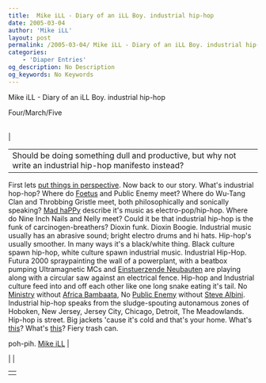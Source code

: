 ```yaml
---
title:  Mike iLL - Diary of an iLL Boy. industrial hip-hop
date: 2005-03-04
author: 'Mike iLL'
layout: post
permalink: /2005-03-04/ Mike iLL - Diary of an iLL Boy. industrial hip-hop
categories:
    - 'Diaper Entries'
og_description: No Description
og_keywords: No Keywords
---
```

<style>
body {
  background-color: ;
  color: ;
}
a {
  color: ;
}
a:active {
  color: ;
}
a:visited {
  color: ;
}
</style>

   Mike iLL - Diary of an iLL Boy. industrial hip-hop  
<!--
google\_ad\_client = "pub-7092652543555559";
google\_alternate\_ad\_url = "http://www.obliteration.com/O\_site/thought/Mikeb/click.htm";
google\_ad\_width = 120;
google\_ad\_height = 600;
google\_ad\_format = "120x600\_as";
google\_ad\_channel ="";
google\_ad\_type = "text";
google\_color\_border = ["F9DFF9","DFF2FD","B0E0E6"];
google\_color\_bg = ["F9DFF9","DFF2FD","FFFFFF"];
google\_color\_link = ["0000CC","0000CC","000000"];
google\_color\_url = ["008000","008000","336699"];
google\_color\_text = ["000000","000000","333333"];
//-->
 

Four/March/Five


|  |  |  |
| --- | --- | --- |
| 

|  |
| --- |
| Should be doing something dull and productive, but why not write an industrial hip-hop manifesto instead?
First lets [put things in perspective](http://www.escambiaso.com/jail/main1.htm).
Now back to our story. What's industrial hop-hop? Where do [Foetus](http://www.foetus.org) and Public Enemy meet? Where do Wu-Tang Clan and Throbbing Gristle meet, both philosophically and sonically speaking? [Mad haPPy](http://www.madhappy.com) describe it's music as electro-pop/hip-hop. Where do Nine Inch Nails and Nelly meet?
Could it be that industrial hip-hop is the funk of carcinogen-breathers? Dioxin funk. Dioxin Boogie. Industrial music usually has an abrasive sound; bright electro drums and hi hats. Hip-hop's usually smoother.
In many ways it's a black/white thing. Black culture spawn hip-hop, white culture spawn industrial music. Industrial Hip-Hop.
Futura 2000 spraypainting the wall of a powerplant, with a beatbox pumping Ultramagnetic MCs and [Einstuerzende Neubauten](http://www.neubauten.org) are playing along with a circular saw against an electrical fence.
Hip-hop and Industrial culture feed into and off each other like one long snake eating it's tail. No [Ministry](http://www.ministrymusic.org) without [Africa Bambaata](http://www.zulunation.com/afrika.html), No [Public Enemy](http://www.publicenemy.com/) without [Steve Albini](http://www.electrical.com). Industrial hip-hop speaks from the sludge-spouting autonamous zones of Hoboken, New Jersey, Jersey City, Chicago, Detroit, The Meadowlands. Hip-hop is street. Big jackets 'cause it's cold and that's your home.
What's [this](http://www.cyclopspress.com/trainsofwinnipegclip.html)? What's [this](http://www.dropthelime.com)?
Fiery trash can.


poh-pih.
[Mike iLL](mailto:mike@obliteration.com)
 |

 | 
 |

   


|  |
| --- |
|   |

   
   
   
   
  

